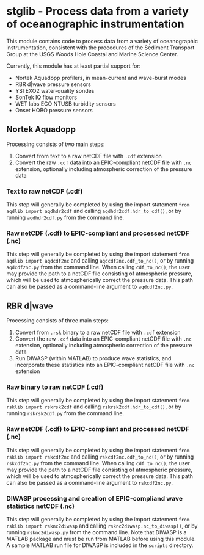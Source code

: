 # stglib - Process data from a variety of oceanographic instrumentation

This module contains code to process data from a variety of oceanographic instrumentation, consistent with the procedures of the Sediment Transport Group at the USGS Woods Hole Coastal and Marine Science Center.

Currently, this module has at least partial support for:

- Nortek Aquadopp profilers, in mean-current and wave-burst modes
- RBR d|wave pressure sensors
- YSI EXO2 water-quality sondes
- SonTek IQ flow monitors
- WET labs ECO NTUSB turbidity sensors
- Onset HOBO pressure sensors

## Nortek Aquadopp

Processing consists of two main steps:

1. Convert from text to a raw netCDF file with `.cdf` extension
2. Convert the raw `.cdf` data into an EPIC-compliant netCDF file with `.nc` extension, optionally including atmospheric correction of the pressure data

### Text to raw netCDF (.cdf)

This step will generally be completed by using the import statement `from aqdlib import aqdhdr2cdf` and calling `aqdhdr2cdf.hdr_to_cdf()`, or by running `aqdhdr2cdf.py` from the command line.

### Raw netCDF (.cdf) to EPIC-compliant and processed netCDF (.nc)

This step will generally be completed by using the import statement `from aqdlib import aqdcdf2nc` and calling `aqdcdf2nc.cdf_to_nc()`, or by running `aqdcdf2nc.py` from the command line. When calling `cdf_to_nc()`, the user may provide the path to a netCDF file consisting of atmospheric pressure, which will be used to atmospherically correct the pressure data. This path can also be passed as a command-line argument to `aqdcdf2nc.py`.

## RBR d|wave

Processing consists of three main steps:

1. Convert from `.rsk` binary to a raw netCDF file with `.cdf` extension
2. Convert the raw `.cdf` data into an EPIC-compliant netCDF file with `.nc` extension, optionally including atmospheric correction of the pressure data
3. Run DIWASP (within MATLAB) to produce wave statistics, and incorporate these statistics into an EPIC-compliant netCDF file with `.nc` extension

### Raw binary to raw netCDF (.cdf)

This step will generally be completed by using the import statement `from rsklib import rskrsk2cdf` and calling `rskrsk2cdf.hdr_to_cdf()`, or by running `rskrsk2cdf.py` from the command line.

### Raw netCDF (.cdf) to EPIC-compliant and processed netCDF (.nc)

This step will generally be completed by using the import statement `from rsklib import rskcdf2nc` and calling `rskcdf2nc.cdf_to_nc()`, or by running `rskcdf2nc.py` from the command line. When calling `cdf_to_nc()`, the user may provide the path to a netCDF file consisting of atmospheric pressure, which will be used to atmospherically correct the pressure data. This path can also be passed as a command-line argument to `rskcdf2nc.py`.

### DIWASP processing and creation of EPIC-compliand wave statistics netCDF (.nc)

This step will generally be completed by using the import statement `from rsklib import rsknc2diwasp` and calling `rsknc2diwasp.nc_to_diwasp()`, or by running `rsknc2diwasp.py` from the command line. Note that DIWASP is a MATLAB package and must be run from MATLAB before using this module. A sample MATLAB run file for DIWASP is included in the `scripts` directory.
